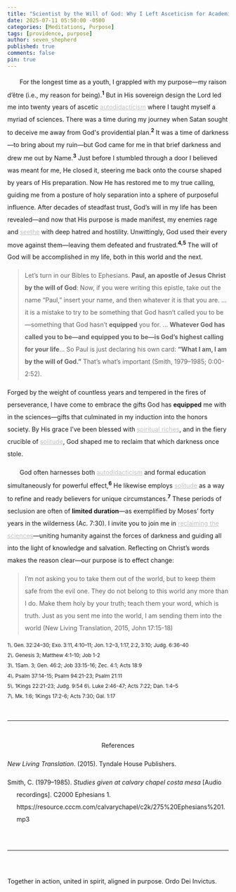 ```yaml
---
title: "Scientist by the Will of God: Why I Left Asceticism for Academia"
date: 2025-07-11 05:50:00 -0500
categories: [Meditations, Purpose]
tags: [providence, purpose]
author: seven_shepherd
published: true
comments: false
pin: true
---
```


<style>
/* in your main CSS (e.g. assets/css/style.css) */
.references {
  padding: 0;
  margin: 0;
}

.references li {
  list-style: none;
  margin-bottom: 1em;           /* space between entries */
  padding-left: 1.5em;          /* amount of hanging indent */
  text-indent: -1.5em;          /* pulls first line back */
  line-height: 2;               /* nicer readability */
}

p.titles {
  text-align:center;
  margin-top: 0;
  margin-bottom: 0;
  font-weight:bold;
}

body {
  line-height: 2;
}

a.alterlink {
  color:Silver;
}
</style>

<!-- <p style="text-indent:2em;">While God has used the combination of <a class="alterlink" href="https://deiinvictus.com/posts/autodidacticism/">autodidacticism</a> and formal education simultaneously for powerful effect,<sup style="font-weight:bold;">1</sup> the <a class="alterlink" href="https://deiinvictus.com/posts/solitude/">solitude</a> of asceticism has also been used to transform and prepare Christians for extraordinary purposes.<sup style="font-weight:bold;">2</sup></p> -->

<p style="text-indent:2em;">
For the longest time as a youth, I grappled with my purpose&mdash;my raison d’être (i.e., my reason for being).<sup style="font-weight:bold;">1</sup> But in His sovereign design the Lord led me into twenty years of ascetic <a class="alterlink" href="https://deiinvictus.com/posts/autodidacticism/">autodidacticism</a> where I taught myself a myriad of sciences. There was a time during my journey when Satan sought to deceive me away from God's providential plan.<sup style="font-weight:bold;">2</sup> It was a time of darkness&mdash;to bring about my ruin&mdash;but God came for me in that brief darkness and drew me out by Name.<sup style="font-weight:bold;">3</sup> Just before I stumbled through a door I believed was meant for me, He closed it, steering me back onto the course shaped by years of His preparation. Now He has restored me to my true calling, guiding me from a posture of holy separation into a sphere of purposeful influence. After decades of steadfast trust, God’s will in my life has been revealed&mdash;and now that His purpose is made manifest, my enemies rage and <a class="alterlink" href="https://deiinvictus.com/posts/envy/">seethe</a> with deep hatred and hostility. Unwittingly, God used their every move against them&mdash;leaving them defeated and frustrated.<sup style="font-weight:bold;">4,5</sup> The will of God will be accomplished in my life, both in this world and the next.</p>

> Let’s turn in our Bibles to Ephesians. **Paul, an apostle of Jesus Christ by the will of God**: Now, if you were writing this epistle, take out the name “Paul,” insert your name, and then whatever it is that you are. ... it is a mistake to try to be something that God hasn’t called you to be&mdash;something that God hasn’t **equipped** you for. ... **Whatever God has called you to be&mdash;and equipped you to be&mdash;is God’s highest calling for your life**... So Paul is just declaring his own card: **“What I am, I am by the will of God.”** That’s what’s important (Smith, 1979–1985; 0:00-2:52).

Forged by the weight of countless years and tempered in the fires of perseverance, I have come to embrace the gifts God has **equipped** me with in the sciences&mdash;gifts that culminated in my induction into the honors society. By His grace I’ve been blessed with <a class="alterlink" href="https://deiinvictus.com/posts/poor/">spiritual riches</a>, and in the fiery crucible of <a class="alterlink" href="https://deiinvictus.com/posts/solitude/">solitude</a>, God shaped me to reclaim that which darkness once stole. <p style="text-indent:2em;">
God often harnesses both <a class="alterlink" href="https://deiinvictus.com/posts/autodidacticism/">autodidacticism</a> and formal education simultaneously for powerful effect,<sup style="font-weight:bold;">6</sup> He likewise employs <a class="alterlink" href="https://deiinvictus.com/posts/solitude/">solitude</a> as a way to refine and ready believers for unique circumstances.<sup style="font-weight:bold;">7</sup> These periods of seclusion are often of <strong>limited duration</strong>&mdash;as exemplified by Moses’ forty years in the wilderness (Ac. 7:30). I invite you to join me in <a class="alterlink" href="https://deiinvictus.com/posts/campaign-for-science-and-progress/">reclaiming the sciences</a>&mdash;uniting humanity against the forces of darkness and guiding all into the light of knowledge and salvation. Reflecting on Christ’s words makes the reason clear&mdash;our purpose is to effect change:</p>

> I’m not asking you to take them out of the world, but to keep them safe from the evil one. They do not belong to this world any more than I do. Make them holy by your truth; teach them your word, which is truth. Just as you sent me into the world, I am sending them into the world (New Living Translation, 2015, John 17:15-18)





<small>
1\. Gen. 32:24–30; Exo. 3:11, 4:10–11; Jon. 1:2–3, 1:17, 2:2, 3:10; Judg. 6:36-40<br>
2\. Genesis 3; Matthew 4:1-10; Job 1-2<br>
3\. 1Sam. 3; Gen. 46:2; Job 33:15-16; Zec. 4:1; Acts 18:9<br>
4\. Psalm 37:14-15; Psalm 94:21-23; Psalm 21:11<br>
5\. 1Kings 22:21-23; Judg. 9:54
6\. Luke 2:46-47; Acts 7:22; Dan. 1:4–5<br>
7\. Mk. 1:6; 1Kings 17:2-6; Acts 7:30; Gal. 1:17<br>
</small>

<!-- ## Ascetic, Autodidactic, and Formally Educated Figures in Scripture



<dl>
  <dt><strong>John the Baptist</strong></dt>
  <dd>
    <ul>
      <li>Lived an ascetic <strong>life</strong> in the wilderness (locusts and wild honey; Mk 1:6)</li>
      <li>Possibly connected with the Ascetic Essenes’ desert devotion</li>
      <li>Embraced radical separation to prepare the way for Christ</li>
    </ul>
  </dd>

  <dt><strong>Elijah</strong></dt>
  <dd>
    <ul>
      <li>Fled to the wilderness and <strong>lived</strong> in solitude (1 Kg 17–19)</li>
      <li>Sustained by minimal provision (ravens’ food, brook water)</li>
      <li>Fasted and endured fear before renewed prophetic calling</li>
    </ul>
  </dd>

  <dt><strong>Moses</strong></dt>
  <dd>
    <ul>
      <li>Educated in all the wisdom of Egypt at Pharaoh’s court—and was mighty in words and deeds because of that training (Acts 7:22)</li>
      <li>Spent <strong>forty years</strong> in Midian’s desert as a shepherd</li>
      <li>Underwent a solitary crucible before his prophetic commissioning (Ex 3:1–10)</li>
    </ul>
  </dd>

  <dt><strong>Daniel</strong></dt>
  <dd>
    <ul>
      <li>Received formal Babylonian education in the literature and language of the Chaldeans (Dan 1:3–5)</li>
      <li>Skillful in all wisdom and endowed with knowledge and understanding by God (Dan 1:17)</li>
      <li>Applied God‑given insight to interpret dreams and govern under foreign rulers (Dan 2:21; 6:3)</li>
    </ul>
  </dd>

  <dt><strong>Paul</strong></dt>
  <dd>
    <ul>
      <li>Trained under Gamaliel, a leading Pharisaic teacher, in Jerusalem (Acts 22:3)</li>
      <li>Spent three years in Arabia in reflection and preparation after his Damascus conversion (Gal 1:17)</li>
      <li>Steeped in Jewish law and rhetoric before launching his apostolic ministry</li>
    </ul>
  </dd>
</dl> -->








<!-- Endowed with <a class="alterlink" href="https://deiinvictus.com/posts/poor/">spiritual riches</a> and thoroughly equipped by God to maintain full honors in Physics, Computer Science, and Engineering.  -->

<!-- fiery crucible of -->
<!-- the president list every semester, I plan to triple major in Physics, Computer Science, and Engineering. -->

<!-- and to lead the lost into the light of salvation. -->

<!-- > Let’s turn in our Bibles to Ephesians. **Paul, an apostle of Jesus Christ by the will of God**: Now, if you were writing this epistle, take out the name “Paul,” insert your name, and then whatever it is that you are. ... You see, not all are called to be apostles, not all are called to be pastors, not all are called to be preachers. Also, it is a mistake to try to be something that God hasn’t called you to be&mdash;something that God hasn’t **equipped** you for. I really do not like the phrase, “Oh, he’s following the highest calling of God; he’s gone into the ministry.” The ministry is not the highest calling of God. “Oh, he’s following the highest calling of God; he’s a missionary.” That’s not the highest calling of God. **Whatever God has called you to be&mdash;and equipped you to be&mdash;is God’s highest calling for your life**, and you don’t need to feel like a second-rate heavenly citizen just because you have a job at a service station, you’re a secretary, or you’re blessed by God with the privilege of being a housewife. Whatever it is that God has called you to be is the highest calling of God for your life, and we should be enjoying rather than feeling guilty: “Oh my, you know I’m not in the ministry; I should be in the ministry; I have to work at this job and all.” Hey, be grateful that God has spared you a lot of the pain, deprivation, and grief that ministers often have to go through. So Paul is just declaring his own card: **“What I am, I am by the will of God.”** That’s what’s important (Smith, 1979–1985; C2000 Ephesians 1). -->

<!-- > Lets turn in our Bibles to Ephesians. **Paul an Apostle of Jesus Christ by the Will of God**. Now, if you were writing this epistle, take out the name Paul, insert your name, and then whatever it is that you are. ... You see not all are called to be Apostles, not all are called to be pastors, not all are called to be preachers. **Also it is a mistake to try to be something that God hasn't called you to be, something that God hasn't equipped you for.** I really do not like the phrase "oh he's following the highest calling of God, he's gone into the ministry," the ministry is not the highest calling of God. "Oh he's following the highest calling of God, he's a missionary," that's not the highest calling of God. **Whatever God has called you to be, and equipped you to be, is God's highest calling for your life** and you don't need to feel like a second rate Heavenly citizen just because you have a job at a service station, or you're a secretary, or you're blessed of God with the privilege of being a housewife. Whatever it is that God has called you to be is the highest calling of God for your life, and we should be enjoying rather than feeling guilty "oh my, you know I'm not in the ministry, I should be in the ministry, I have to work, you know at this job and all." Hey be grateful that God has spared you a lot of the pain, and deprivation, and the grief that ministers often have to go through." So Paul is just declaring his own card, "What I am I am by the will of God." That's what's important (Smith, 1979–1985, C2000 Ephesians 1). -->

<br>

---

<br>

<div style="text-align:center;">References</div>

<span></span>

<ul class="references">
<li><em>New Living Translation</em>. (2015). Tyndale House Publishers.</li>
<li>Smith, C. (1979–1985). <em>Studies given at calvary chapel costa mesa</em> [Audio recordings]. C2000 Ephesians 1. https://resource.cccm.com/calvarychapel/c2k/275%20Ephesians%201.mp3</li>
</ul>

<br>

---

<br>

Together in action, united in spirit, aligned in purpose. Ordo Dei Invictus.

<script>
    var refTagger = {
        settings: {
            bibleVersion: 'NLT',
            tooltipStyle: 'dark'
        }
    };

    (function(d, t) {
        var n=d.querySelector('[nonce]');
        refTagger.settings.nonce = n && (n.nonce||n.getAttribute('nonce'));
        var g = d.createElement(t), s = d.getElementsByTagName(t)[0];
        g.src = 'https://api.reftagger.com/v2/RefTagger.js';
        g.nonce = refTagger.settings.nonce;
        s.parentNode.insertBefore(g, s);
    }(document, 'script'));
</script>
